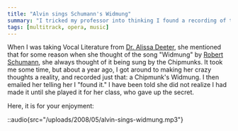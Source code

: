 ```yaml
---
title: "Alvin sings Schumann's Widmung"
summary: "I tricked my professor into thinking I found a recording of the Chipmunks singing Schumann's Widmung."
tags: [multitrack, opera, music]
---
```


When I was taking Vocal Literature from [Dr. Alissa Deeter](http://www.sfsu.edu/~music/patty/faculty.html#deeter), she mentioned that for some reason when she thought of the song "Widmung" by [Robert Schumann](http://en.wikipedia.org/wiki/Robert_Schumann), she always thought of it being sung by the Chipmunks. It took me some time, but about a year ago, I got around to making her crazy thoughts a reality, and recorded just that: a Chipmunk's Widmung. I then emailed her telling her I "found it." I have been told she did not realize I had made it until she played it for her class, who gave up the secret.

Here, it is for your enjoyment:

::audio{src="/uploads/2008/05/alvin-sings-widmung.mp3"}
